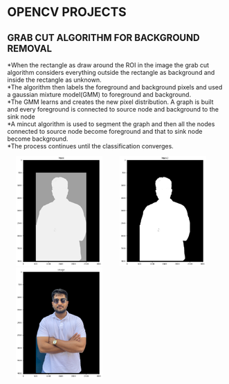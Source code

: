 # OPENCV PROJECTS


## GRAB CUT ALGORITHM FOR BACKGROUND REMOVAL

*When the rectangle as draw around the ROI in the image the grab cut algorithm considers everything outside the rectangle as background and inside the rectangle as unknown.<br/>
*The algorithm then labels the foreground and background pixels and used a gaussian  mixture model(GMM) to foreground and background.<br/>
*The GMM learns and creates the new pixel distribution. A graph is built and every foreground is connected to source node and background to the sink node<br/>
*A mincut algorithm is used to segment the graph and then all the nodes connected to source node become foreground and that to sink node become background.<br/>
*The process continues until the classification converges.<br/> 
<p float = "left">
<img src = "https://github.com/Ykulkarni-ops/opencv_projects/blob/main/Background_removal_grabcut_algo/images/mask.jpg" width = 200 title ="Mask" hspace="20" /><img src = "https://github.com/Ykulkarni-ops/opencv_projects/blob/main/Background_removal_grabcut_algo/images/mask2.jpg" width = 200 title = "Mask2" hspace="20" /><img src = "https://github.com/Ykulkarni-ops/opencv_projects/blob/main/Background_removal_grabcut_algo/images/finalimage.jpg" width = 200 title= "final" hspace="20" />
</p>
